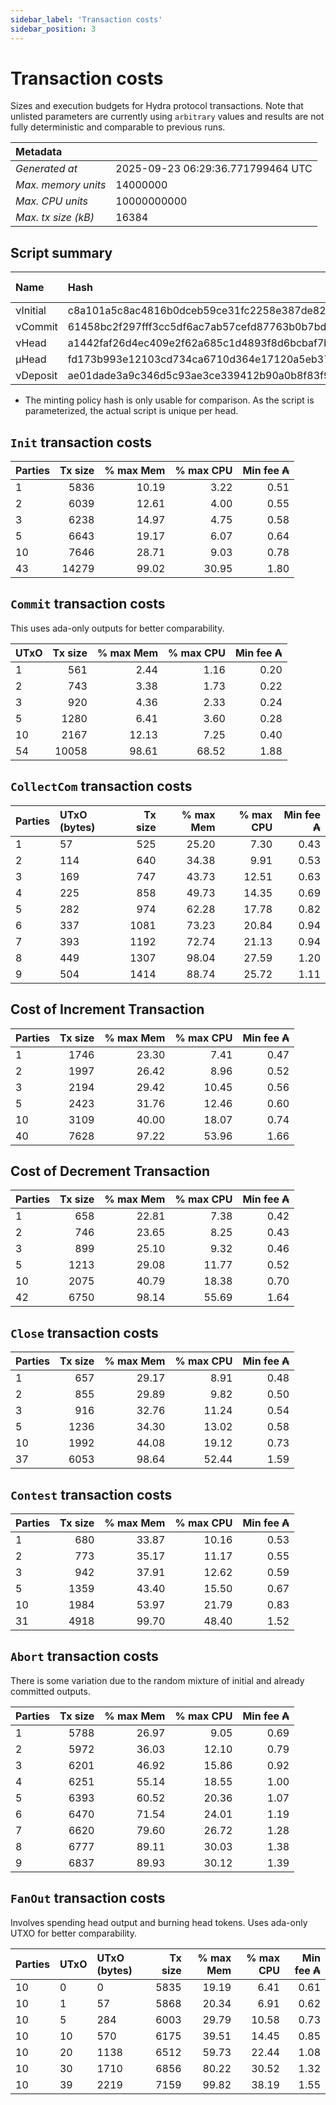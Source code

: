 ```yaml
--- 
sidebar_label: 'Transaction costs' 
sidebar_position: 3 
--- 
```


# Transaction costs 

Sizes and execution budgets for Hydra protocol transactions. Note that unlisted parameters are currently using `arbitrary` values and results are not fully deterministic and comparable to previous runs.

| Metadata | |
| :--- | :--- |
| _Generated at_ | 2025-09-23 06:29:36.771799464 UTC |
| _Max. memory units_ | 14000000 |
| _Max. CPU units_ | 10000000000 |
| _Max. tx size (kB)_ | 16384 |

## Script summary

| Name   | Hash | Size (Bytes) 
| :----- | :--- | -----------: 
| νInitial | c8a101a5c8ac4816b0dceb59ce31fc2258e387de828f02961d2f2045 | 2652 | 
| νCommit | 61458bc2f297fff3cc5df6ac7ab57cefd87763b0b7bd722146a1035c | 685 | 
| νHead | a1442faf26d4ec409e2f62a685c1d4893f8d6bcbaf7bcb59d6fa1340 | 14599 | 
| μHead | fd173b993e12103cd734ca6710d364e17120a5eb37a224c64ab2b188* | 5284 | 
| νDeposit | ae01dade3a9c346d5c93ae3ce339412b90a0b8f83f94ec6baa24e30c | 1102 | 

* The minting policy hash is only usable for comparison. As the script is parameterized, the actual script is unique per head.

## `Init` transaction costs

| Parties | Tx size | % max Mem | % max CPU | Min fee ₳ |
| :------ | ------: | --------: | --------: | --------: |
| 1| 5836 | 10.19 | 3.22 | 0.51 |
| 2| 6039 | 12.61 | 4.00 | 0.55 |
| 3| 6238 | 14.97 | 4.75 | 0.58 |
| 5| 6643 | 19.17 | 6.07 | 0.64 |
| 10| 7646 | 28.71 | 9.03 | 0.78 |
| 43| 14279 | 99.02 | 30.95 | 1.80 |


## `Commit` transaction costs
 This uses ada-only outputs for better comparability.

| UTxO | Tx size | % max Mem | % max CPU | Min fee ₳ |
| :--- | ------: | --------: | --------: | --------: |
| 1| 561 | 2.44 | 1.16 | 0.20 |
| 2| 743 | 3.38 | 1.73 | 0.22 |
| 3| 920 | 4.36 | 2.33 | 0.24 |
| 5| 1280 | 6.41 | 3.60 | 0.28 |
| 10| 2167 | 12.13 | 7.25 | 0.40 |
| 54| 10058 | 98.61 | 68.52 | 1.88 |


## `CollectCom` transaction costs

| Parties | UTxO (bytes) |Tx size | % max Mem | % max CPU | Min fee ₳ |
| :------ | :----------- |------: | --------: | --------: | --------: |
| 1 | 57 | 525 | 25.20 | 7.30 | 0.43 |
| 2 | 114 | 640 | 34.38 | 9.91 | 0.53 |
| 3 | 169 | 747 | 43.73 | 12.51 | 0.63 |
| 4 | 225 | 858 | 49.73 | 14.35 | 0.69 |
| 5 | 282 | 974 | 62.28 | 17.78 | 0.82 |
| 6 | 337 | 1081 | 73.23 | 20.84 | 0.94 |
| 7 | 393 | 1192 | 72.74 | 21.13 | 0.94 |
| 8 | 449 | 1307 | 98.04 | 27.59 | 1.20 |
| 9 | 504 | 1414 | 88.74 | 25.72 | 1.11 |


## Cost of Increment Transaction

| Parties | Tx size | % max Mem | % max CPU | Min fee ₳ |
| :------ | ------: | --------: | --------: | --------: |
| 1| 1746 | 23.30 | 7.41 | 0.47 |
| 2| 1997 | 26.42 | 8.96 | 0.52 |
| 3| 2194 | 29.42 | 10.45 | 0.56 |
| 5| 2423 | 31.76 | 12.46 | 0.60 |
| 10| 3109 | 40.00 | 18.07 | 0.74 |
| 40| 7628 | 97.22 | 53.96 | 1.66 |


## Cost of Decrement Transaction

| Parties | Tx size | % max Mem | % max CPU | Min fee ₳ |
| :------ | ------: | --------: | --------: | --------: |
| 1| 658 | 22.81 | 7.38 | 0.42 |
| 2| 746 | 23.65 | 8.25 | 0.43 |
| 3| 899 | 25.10 | 9.32 | 0.46 |
| 5| 1213 | 29.08 | 11.77 | 0.52 |
| 10| 2075 | 40.79 | 18.38 | 0.70 |
| 42| 6750 | 98.14 | 55.69 | 1.64 |


## `Close` transaction costs

| Parties | Tx size | % max Mem | % max CPU | Min fee ₳ |
| :------ | ------: | --------: | --------: | --------: |
| 1| 657 | 29.17 | 8.91 | 0.48 |
| 2| 855 | 29.89 | 9.82 | 0.50 |
| 3| 916 | 32.76 | 11.24 | 0.54 |
| 5| 1236 | 34.30 | 13.02 | 0.58 |
| 10| 1992 | 44.08 | 19.12 | 0.73 |
| 37| 6053 | 98.64 | 52.44 | 1.59 |


## `Contest` transaction costs

| Parties | Tx size | % max Mem | % max CPU | Min fee ₳ |
| :------ | ------: | --------: | --------: | --------: |
| 1| 680 | 33.87 | 10.16 | 0.53 |
| 2| 773 | 35.17 | 11.17 | 0.55 |
| 3| 942 | 37.91 | 12.62 | 0.59 |
| 5| 1359 | 43.40 | 15.50 | 0.67 |
| 10| 1984 | 53.97 | 21.79 | 0.83 |
| 31| 4918 | 99.70 | 48.40 | 1.52 |


## `Abort` transaction costs
There is some variation due to the random mixture of initial and already committed outputs.

| Parties | Tx size | % max Mem | % max CPU | Min fee ₳ |
| :------ | ------: | --------: | --------: | --------: |
| 1| 5788 | 26.97 | 9.05 | 0.69 |
| 2| 5972 | 36.03 | 12.10 | 0.79 |
| 3| 6201 | 46.92 | 15.86 | 0.92 |
| 4| 6251 | 55.14 | 18.55 | 1.00 |
| 5| 6393 | 60.52 | 20.36 | 1.07 |
| 6| 6470 | 71.54 | 24.01 | 1.19 |
| 7| 6620 | 79.60 | 26.72 | 1.28 |
| 8| 6777 | 89.11 | 30.03 | 1.38 |
| 9| 6837 | 89.93 | 30.12 | 1.39 |


## `FanOut` transaction costs
Involves spending head output and burning head tokens. Uses ada-only UTXO for better comparability.

| Parties | UTxO  | UTxO (bytes) | Tx size | % max Mem | % max CPU | Min fee ₳ |
| :------ | :---- | :----------- | ------: | --------: | --------: | --------: |
| 10 | 0 | 0 | 5835 | 19.19 | 6.41 | 0.61 |
| 10 | 1 | 57 | 5868 | 20.34 | 6.91 | 0.62 |
| 10 | 5 | 284 | 6003 | 29.79 | 10.58 | 0.73 |
| 10 | 10 | 570 | 6175 | 39.51 | 14.45 | 0.85 |
| 10 | 20 | 1138 | 6512 | 59.73 | 22.44 | 1.08 |
| 10 | 30 | 1710 | 6856 | 80.22 | 30.52 | 1.32 |
| 10 | 39 | 2219 | 7159 | 99.82 | 38.19 | 1.55 |

